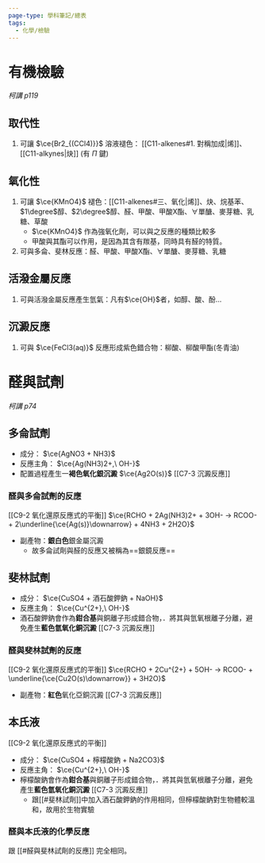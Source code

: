 ```yaml
---
page-type: 學科筆記/總表
tags:
  - 化學/檢驗
---
```


# 有機檢驗
*柯講 p119*
## 取代性
1. 可讓 $\ce{Br2_{(CCl4)}}$ 溶液褪色： [[C11-alkenes#1. 對稱加成|烯]]、[[C11-alkynes|炔]] (有 $\Pi$ 鍵)
## 氧化性
1. 可讓 $\ce{KMnO4}$ 褪色：[[C11-alkenes#三、氧化|烯]]、炔、烷基苯、$1\degree$醇、$2\degree$醇、醛、甲酸、甲酸X酯、$\forall$單醣、麥芽糖、乳糖、草酸
	- $\ce{KMnO4}$ 作為強氧化劑，可以與之反應的種類比較多
	- 甲酸與其酯可以作用，是因為其含有羰基，同時具有醛的特質。
2. 可與多侖、斐林反應：醛、甲酸、甲酸X酯、$\forall$單醣、麥芽糖、乳糖
## 活潑金屬反應
1. 可與活潑金屬反應產生氫氣：凡有$\ce{OH}$者，如醇、酸、酚...
## 沉澱反應
1. 可與 $\ce{FeCl3(aq)}$ 反應形成紫色錯合物：柳酸、柳酸甲酯(冬青油)

# 醛與試劑
*柯講 p74*
## 多侖試劑
- 成分： $\ce{AgNO3 + NH3}$
- 反應主角： $\ce{Ag(NH3)2+,\ OH-}$
- 配置過程產生一**褐色氧化銀沉澱** $\ce{Ag2O(s)}$ [[C7-3 沉澱反應]]
### 醛與多侖試劑的反應 
[[C9-2 氧化還原反應式的平衡]]
$\ce{RCHO + 2Ag(NH3)2+ + 3OH- -> RCOO- + 2\underline{\ce{Ag(s)}\downarrow} + 4NH3 + 2H2O}$
- 副產物：**銀白色**銀金屬沉澱
	- 故多侖試劑與醛的反應又被稱為==銀鏡反應==
## 斐林試劑
- 成分： $\ce{CuSO4 + 酒石酸鉀鈉 + NaOH}$
- 反應主角： $\ce{Cu^{2+},\ OH-}$
- 酒石酸鉀鈉會作為**鉗合基**與銅離子形成錯合物，．將其與氫氧根離子分離，避免產生**藍色氫氧化銅沉澱** [[C7-3 沉澱反應]]
### 醛與斐林試劑的反應
[[C9-2 氧化還原反應式的平衡]]
$\ce{RCHO + 2Cu^{2+} + 5OH- -> RCOO- + \underline{\ce{Cu2O(s)\downarrow}} + 3H2O}$
- 副產物：**紅色**氧化亞銅沉澱 [[C7-3 沉澱反應]]

## 本氏液
[[C9-2 氧化還原反應式的平衡]]
- 成分： $\ce{CuSO4 + 檸檬酸鈉 + Na2CO3}$
- 反應主角： $\ce{Cu^{2+},\ OH-}$
- 檸檬酸鈉會作為**鉗合基**與銅離子形成錯合物，．將其與氫氧根離子分離，避免產生**藍色氫氧化銅沉澱** [[C7-3 沉澱反應]]
	- 跟[[#斐林試劑]]中加入酒石酸鉀鈉的作用相同，但檸檬酸鈉對生物體較溫和，故用於生物實驗
### 醛與本氏液的化學反應
跟 [[#醛與斐林試劑的反應]] 完全相同。